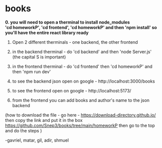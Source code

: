 # books

**0. you will need to open a therminal to install node_modules <br>
'cd homeworkP', 'cd frontend', 'cd homeworkP' and then 'npm install' so you'll have the entire react library ready**

1. Open 2 different therminals - one backend, the other frontend

2. in the backend therminal - do 'cd backend' and then 'node Server.js' (the capital S is important)

3. in the frontend therminal - do 'cd frontend' then 'cd homeworkP' and then 'npm run dev'

4. to see the backend json open on google - http://localhost:3000/books

5. to see the frontend open on google - http://localhost:5173/

6. from the frontend you can add books and author's name to the json backend

(how to download the file - 
go here - https://download-directory.github.io/
then copy the link and put it in the box https://github.com/Snep3/books/tree/main/homeworkP
then go to the top and do the steps )


-gavriel, matar, gil, adir, shmuel
